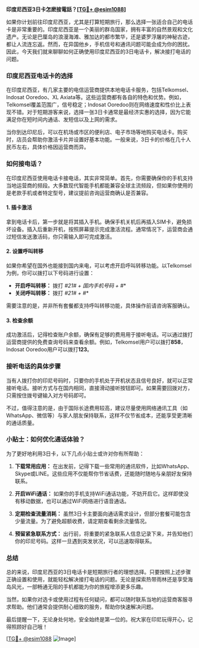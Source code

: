 **印度尼西亚3日卡怎麽接電話？[[TG💪+ @esim1088](https://t.me/s/esim1088)]**

如果你计划前往印度尼西亚，尤其是打算短期旅行，那么选择一张适合自己的电话卡是非常重要的。印度尼西亚是一个美丽的群岛国家，拥有丰富的自然景观和文化遗产。无论是巴厘岛的浪漫海滩、雅加达的都市繁华，还是婆罗浮屠的神秘古迹，都让人流连忘返。然而，在异国他乡，手机信号和通讯问题可能会成为你的困扰。因此，今天我们就来聊聊如何正确使用印度尼西亚的3日电话卡，解决接打电话的问题。

### 印度尼西亚电话卡的选择

在印度尼西亚，有几家主要的电信运营商提供本地电话卡服务，包括Telkomsel、Indosat Ooredoo、XL Axiata等。这些运营商都有各自的特色和优势。例如，Telkomsel覆盖范围广，信号稳定；Indosat Ooredoo则在网络速度和性价比上表现不错。对于短期游客来说，选择一张3日卡通常是最经济实惠的选择，因为它能满足你在短时间内通话、发短信以及上网的需求。

当你到达印尼后，可以在机场或市区的便利店、电子市场等地购买电话卡。购买时，店员会帮助你激活卡片并设置好基本功能。一般来说，3日卡的价格在几十人民币左右，具体价格因运营商而异。

### 如何接电话？

在印度尼西亚使用电话卡接电话，其实非常简单。首先，你需要确保你的手机支持当地运营商的频段。大多数现代智能手机都能兼容全球主流频段，但如果你使用的是老款手机或者特定型号，建议提前咨询运营商确认是否兼容。

#### 1. 插卡激活

拿到电话卡后，第一步就是将其插入手机。确保手机关机后再插入SIM卡，避免损坏设备。插入后重新开机，按照屏幕提示完成激活流程。通常情况下，运营商会通过短信发送激活码，你只需输入即可完成激活。

#### 2. 设置呼叫转移

如果你希望在国外也能接到国内来电，可以考虑开启呼叫转移功能。以Telkomsel为例，你可以拨打以下号码进行设置：

- **开启呼叫转移：** 拨打 *#21# + 国内手机号码 + #**
- **关闭呼叫转移：** 拨打 *#21# + #**

需要注意的是，并非所有套餐都支持呼叫转移功能，具体操作前请咨询客服确认。

#### 3. 检查余额

成功激活后，记得检查账户余额，确保有足够的费用用于接听电话。可以通过拨打运营商提供的免费查询号码来查看余额。例如，Telkomsel用户可以拨打**858**，Indosat Ooredoo用户可以拨打**123**。

### 接听电话的具体步骤

当有人拨打你的印尼号码时，只要你的手机处于开机状态且信号良好，就可以正常接听电话。接听方式与在国内相同，直接滑动接听按钮即可。如果需要回拨对方，只需按住拨号键输入对方号码即可。

不过，值得注意的是，由于国际长途费用较高，建议尽量使用网络通讯工具（如WhatsApp、微信等）与家人朋友保持联系，这样不仅节省成本，还能享受更清晰的通话质量。

### 小贴士：如何优化通话体验？

为了更好地利用3日卡，以下几点小贴士或许对你有所帮助：

1. **下载常用应用：** 在出发前，记得下载一些常用的通讯软件，比如WhatsApp、Skype或LINE。这些应用不仅能帮你节省话费，还能随时随地与亲朋好友保持联系。
   
2. **开启WiFi通话：** 如果你的手机支持WiFi通话功能，不妨开启它。这样即使没有移动数据，也可以通过WiFi网络进行语音通话。

3. **定期检查流量消耗：** 虽然3日卡主要面向通话需求设计，但部分套餐可能包含少量流量。为了避免超额收费，请定期查看剩余流量情况。

4. **预留紧急联系方式：** 出行前，将重要的紧急联系人信息记录下来，并告知他们你的印尼号码。这样一旦遇到突发状况，可以迅速取得联系。

### 总结

总的来说，印度尼西亚的3日电话卡是短期旅行者的理想选择。只要按照上述步骤正确设置和使用，就能轻松解决接打电话的问题。无论是探索热带雨林还是享受海岛风光，一部畅通无阻的手机都能为你的旅程增添更多乐趣。

当然，如果你对选卡或使用过程有任何疑问，都可以随时联系当地的运营商客服寻求帮助。他们通常会提供耐心细致的服务，帮助你快速解决问题。

最后提醒一下，无论身处何地，安全始终是第一位的。祝大家在印尼玩得开心，记得照顾好自己哦！

[[TG💪+ @esim1088](https://t.me/s/esim1088) ![Image](https://i.postimg.cc/4NQfJmqS/Snipaste-2025-05-13-00-14-12.png)]